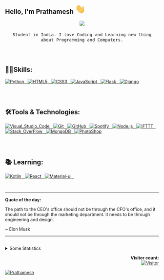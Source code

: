 ## Hello, I'm Prathamesh <a href="#"><img src="https://github.com/ABSphreak/ABSphreak/blob/master/gifs/Hi.gif" width="33px"></a> 


<p align="center">
  <a href="#"><img src="https://user-images.githubusercontent.com/5679180/79618120-0daffb80-80be-11ea-819e-d2b0fa904d07.gif" width="50px"></a>
  <br><br>
  <samp>
  Student in India. I love Coding and Learning new thing about Programming and Computers.
  </samp>

<br><br>

## 👨‍💻Skills:

<p> 
  <a href="#">
    <img src="https://img.shields.io/badge/python%20-3776AB.svg?&style=for-the-badge&logo=python&logoColor=white" alt="Python">&nbsp;&nbsp;
  </a>
  <a href="#">
    <img src="https://img.shields.io/badge/html5%20-E34F26.svg?&style=for-the-badge&logo=html5&logoColor=white" alt="HTML5">&nbsp;&nbsp;
  </a>
  <a href="#">
    <img src="https://img.shields.io/badge/css3%20-1572B6.svg?&style=for-the-badge&logo=css3&logoColor=white" alt="CSS3">&nbsp;&nbsp;
  </a>
  <a href="#">
    <img src="https://img.shields.io/badge/javascript%20-%23F7DF1E.svg?&style=for-the-badge&logo=javascript&logoColor=white" alt="JavaScript">&nbsp;&nbsp;
  </a>
  </a>
  <a href="#">
    <img src="https://img.shields.io/badge/Flask%20-000000.svg?&style=for-the-badge&logo=flask&logoColor=white" alt="Flask">&nbsp;&nbsp;
  </a>
  <a href="#">
    <img src="https://img.shields.io/badge/Django%20-092E20.svg?&style=for-the-badge&logo=django&logoColor=white" alt="Django">
  </a>
</p>

<br><br>

## 🛠Tools & Technologies:

<p>
  <a href="#">
    <img src="https://img.shields.io/badge/Visual_Studio_Code%20-007ACC.svg?&style=for-the-badge&logo=visual-studio-code&logoColor=white" alt="Visual_Studio_Code">&nbsp;&nbsp;
  </a>
  <a href="#">
    <img src="https://img.shields.io/badge/Git%20-F05032.svg?&style=for-the-badge&logo=git&logoColor=white" alt="Git">&nbsp;&nbsp;
  </a>
  <a href="https://github.com/Prathamesh-B">
    <img src="https://img.shields.io/badge/GitHub%20-181717.svg?&style=for-the-badge&logo=github&logoColor=white" alt="GitHub">&nbsp;&nbsp;
  </a>  
  <a href="#">
    <img src="https://img.shields.io/badge/Spotify%20-1ED760.svg?&style=for-the-badge&logo=spotify&logoColor=white" alt="Spotify">&nbsp;&nbsp;
  </a>
  <a href="#">
    <img src="https://img.shields.io/badge/Node.Js%20-339933.svg?&style=for-the-badge&logo=node.js&logoColor=white" alt="Node.js">&nbsp;&nbsp;
  </a>
  <a href="#">
    <img src="https://img.shields.io/badge/IFTTT%20-000000.svg?&style=for-the-badge&logo=ifttt&logoColor=white" alt="IFTTT">&nbsp;&nbsp;
  </a>
  <a href="https://stackoverflow.com/users/13968370/pratham">
    <img src="https://img.shields.io/badge/Stack_OverFlow%20-FE7A16.svg?&style=for-the-badge&logo=stack-overflow&logoColor=white" alt="Stack_OverFlow">&nbsp;&nbsp;
  </a>
  <a href="#">
    <img src="https://img.shields.io/badge/Mongo--DB%20-47A248.svg?&style=for-the-badge&logo=mongodb&logoColor=white" alt="MongoDB">&nbsp;&nbsp;
  </a>
  <a href="#">
    <img src="https://img.shields.io/badge/PhotoShop%20-31A8FF.svg?&style=for-the-badge&logo=Adobe-Photoshop&logoColor=white" alt="PhotoShop">
  </a>
</p>

<br><br>

## 📚 Learning:
<p>
  <a href="#">
    <img src="https://img.shields.io/badge/Kotlin%20-0095D5.svg?&style=for-the-badge&logo=kotlin&logoColor=white" alt="Kotlin">&nbsp;&nbsp;
  </a>
  <a href="#">
    <img src="https://img.shields.io/badge/React%20-61DAFB.svg?&style=for-the-badge&logo=react&logoColor=white" alt="React">&nbsp;&nbsp;
  </a>
  <a href="#">
    <img src="https://img.shields.io/badge/material_ui%20-0081CB.svg?&style=for-the-badge&logo=material-ui&logoColor=white" alt="Material-ui">&nbsp;&nbsp;
  </a>
</p>

<br><hr>
**Quote of the day:**

The path to the CEO's office should not be through the CFO's office, and it should not be through the marketing department. It needs to be through engineering and design.

~ Elon Musk

<hr><br>

<details>
  <summary>Some Statistics</summary><br/>
<a href="#">
  <img src="https://github-readme-stats.vercel.app/api?username=Prathamesh-B&count_private=true&show_icons=true" alt="status">
</a><br>

<!--START_SECTION:waka-->
**🐱 My Github Data** 

> 🏆 83 Contributions in the Year 2020
 > 
> 📦 12.2 kB Used in Github's Storage 
 > 
> 🚫 Not Opted to Hire
 > 
> 📜 1 Public Repository 
 > 
> 🔑 4 Private Repositories 

**I'm an Early 🐤** 

```text
🌞 Morning    5 commits      ░░░░░░░░░░░░░░░░░░░░░░░░░   3.31% 
🌆 Daytime    93 commits     ███████████████░░░░░░░░░░   61.59% 
🌃 Evening    50 commits     ████████░░░░░░░░░░░░░░░░░   33.11% 
🌙 Night      3 commits      ░░░░░░░░░░░░░░░░░░░░░░░░░   1.99%

```
📅 **I'm Most Productive on Tuesday** 

```text
Monday       25 commits     ████░░░░░░░░░░░░░░░░░░░░░   16.56% 
Tuesday      27 commits     ████░░░░░░░░░░░░░░░░░░░░░   17.88% 
Wednesday    22 commits     ███░░░░░░░░░░░░░░░░░░░░░░   14.57% 
Thursday     23 commits     ███░░░░░░░░░░░░░░░░░░░░░░   15.23% 
Friday       20 commits     ███░░░░░░░░░░░░░░░░░░░░░░   13.25% 
Saturday     24 commits     ████░░░░░░░░░░░░░░░░░░░░░   15.89% 
Sunday       10 commits     █░░░░░░░░░░░░░░░░░░░░░░░░   6.62%

```


📊 **This Week I Spent My Time On** 

```text
```

**I Mostly Code in JavaScript** 

```text
JavaScript               3 repos             ██████████░░░░░░░░░░░░░░░   42.86% 
CSS                      2 repos             ███████░░░░░░░░░░░░░░░░░░   28.57% 
Python                   2 repos             ███████░░░░░░░░░░░░░░░░░░   28.57%

```


**Timeline**

![Chart not found](https://github.com/Prathamesh-B/Prathamesh-B/blob/master/charts/bar_graph.png) 


<!--END_SECTION:waka-->

</details>
<div>
<p align="right"> 
  <strong>Visitor count:</strong><br>
  <a href="#">
    <img src="https://profile-counter.glitch.me/Prathamesh-B/count.svg" alt="Visitor" width="170px">
  </a>
</p>
<p align="left">
  <a href="#">
    <img src="https://firebasestorage.googleapis.com/v0/b/awesome-d343d.appspot.com/o/Pratham-min.png?alt=media&token=b17594ec-2d80-4a37-92ce-9d9d10d976ea" alt="Prathamesh" width="175px">
  </a>
</p>
</div>
